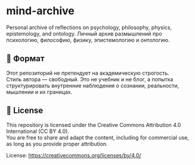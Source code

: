 # mind-archive
Personal archive of reflections on psychology, philosophy, physics, epistemology, and ontology.
Личный архив размышлений про психологию, философию, физику, эпистемологию и онтологию.

## 📐 Формат

Этот репозиторий не претендует на академическую строгость.  
Стиль автора — свободный. Это не учебник и не блог,
а попытка структурировать внутренние наблюдения о сознании, реальности, мышлении и их границах.

## 📄 License

This repository is licensed under the Creative Commons Attribution 4.0 International (CC BY 4.0).  
You are free to share and adapt the content, including for commercial use, as long as you provide proper attribution.

License: https://creativecommons.org/licenses/by/4.0/
